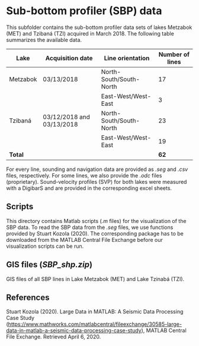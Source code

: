 # Sub-bottom profiler (SBP) data

This subfolder contains the sub-bottom profiler data sets of lakes Metzabok (MET) and Tzibaná (TZI) acquired in March 2018. The following table summarizes the available data.

| Lake | Acquisition date | Line orientation | Number of lines |
| --- | --- | --- | --- |
| Metzabok | 03/13/2018 | North-South/South-North | 17 |
|   |  | East-West/West-East | 3 |
| Tzibaná | 03/12/2018 and 03/13/2018 |North-South/South-North | 23 |
|   |  | East-West/West-East | 19 |
| **Total** | | | **62** |

For every line, sounding and navigation data are provided as *.seg* and *.csv* files, respectively. For some lines, we also provide the *.odc* files (proprietary). Sound-velocity profiles (SVP) for both lakes were measured with a DigibarS and are provided in the corresponding excel sheets.

## Scripts
This directory contains Matlab scripts (*.m* files) for the visualization of the SBP data. To read the SBP data from the *.seg* files, we use functions provided by Stuart Kozola (2020). The corresponding package has to be downloaded from the MATLAB Central File Exchange before our visualization scripts can be run.

## GIS files (*SBP_shp.zip*)
GIS files of all SBP lines in Lake Metzabok (MET) and Lake Tzinabá (TZI).

## References
Stuart Kozola (2020). Large Data in MATLAB: A Seismic Data Processing Case Study (https://www.mathworks.com/matlabcentral/fileexchange/30585-large-data-in-matlab-a-seismic-data-processing-case-study), MATLAB Central File Exchange. Retrieved April 6, 2020. 
